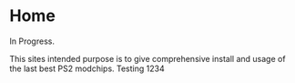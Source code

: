 # Home

In Progress. 

This sites intended purpose is to give comprehensive install and usage of the last best PS2 modchips.
Testing 1234